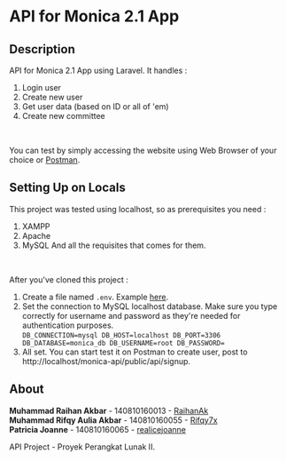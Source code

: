 # API for Monica 2.1 App

## Description

API for Monica 2.1 App using Laravel. It handles :
1. Login user 
2. Create new user
3. Get user data (based on ID or all of 'em)
4. Create new committee
</br>

You can test by simply accessing the website using Web Browser of your choice or [Postman](https://www.getpostman.com/).

## Setting Up on Locals

This project was tested using localhost, so as prerequisites you need :
1. XAMPP
2. Apache
3. MySQL
And all the requisites that comes for them.
</br>

After you've cloned this project :
1. Create a file named `.env`. Example [here](https://github.com/laravel/laravel/blob/master/.env.example).
2. Set the connection to MySQL localhost database. Make sure you type correctly for username and password as they're needed for authentication purposes. </br>
`DB_CONNECTION=mysql
DB_HOST=localhost
DB_PORT=3306
DB_DATABASE=monica_db
DB_USERNAME=root
DB_PASSWORD=`
3. All set. You can start test it on Postman to create user, post to http://localhost/monica-api/public/api/signup.

## About

**Muhammad Raihan Akbar** - 140810160013 - [RaihanAk](https://github.com/RaihanAk) </br>
**Muhammad Rifqy Aulia Akbar** - 140810160055 - [Rifqy7x](https://github.com/Rifqy7x) </br>
**Patricia Joanne** - 140810160065 - [realicejoanne](https://github.com/realicejoanne) </br>

API Project - Proyek Perangkat Lunak II.

